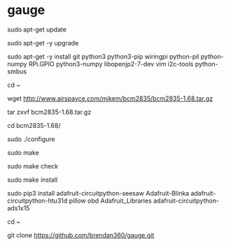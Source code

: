# gauge


sudo apt-get update

sudo apt-get -y upgrade

sudo apt-get -y install git python3 python3-pip wiringpi python-pil python-numpy RPi.GPIO python3-numpy libopenjp2-7-dev vim i2c-tools python-smbus




cd ~

wget http://www.airspayce.com/mikem/bcm2835/bcm2835-1.68.tar.gz

tar zxvf bcm2835-1.68.tar.gz 

cd bcm2835-1.68/

sudo ./configure

sudo make

sudo make check

sudo make install

sudo pip3 install adafruit-circuitpython-seesaw Adafruit-Blinka adafruit-circuitpython-htu31d pillow obd Adafruit_Libraries adafruit-circuitpython-ads1x15


cd ~

git clone https://github.com/brendan360/gauge.git
